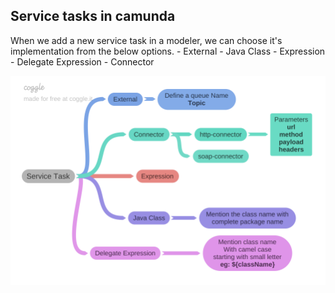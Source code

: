 ## Service tasks in camunda
When we add a new service task in a modeler, we can choose it's implementation from the below options.
	- External
	- Java Class
	- Expression
	- Delegate Expression
	- Connector
	
![Service task](images/Service_Task.png)